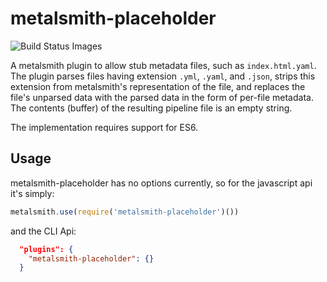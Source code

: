 # metalsmith-placeholder

<img src="https://travis-ci.org/mattly/metalsmith-placeholder.svg" data-bindattr-818="818" title="Build Status Images">

A metalsmith plugin to allow stub metadata files, such as `index.html.yaml`. The plugin parses files having extension `.yml`, `.yaml`, and `.json`, strips this extension from metalsmith's representation of the file, and replaces the file's unparsed data with the parsed data in the form of per-file metadata. The contents (buffer) of the resulting pipeline file is an empty string.

The implementation requires support for ES6.

## Usage

metalsmith-placeholder has no options currently, so for the javascript api
it's simply:

``` javascript
metalsmith.use(require('metalsmith-placeholder')())
```

and the CLI Api:

``` json
  "plugins": {
    "metalsmith-placeholder": {}
  }
```

